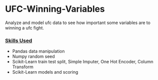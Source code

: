 # UFC-Winning-Variables
Analyze and model ufc data to see how important some variables are to winning a ufc fight.

### <ins> Skills Used </ins>
* Pandas data manipulation
* Numpy random seed
* Scikit-Learn train test split, Simple Imputer, One Hot Encoder, Column Transform
* Scikit-Learn models and scoring
